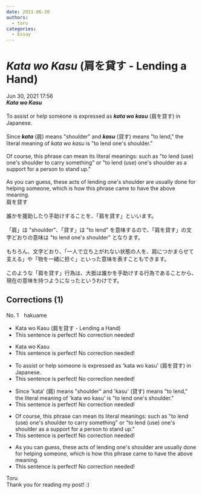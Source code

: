 ```yaml
---
date: 2021-06-30
authors:
  - toru
categories:
  - Essay
---
```


<h1 id="subject_show"><strong><em>Kata wo Kasu</strong></em> (肩を貸す - Lending a Hand)</h1>
<div class="date">Jun 30, 2021 17:56</div>
<div id="post"><div id="body_show_ori">
<strong><em>Kata wo Kasu</strong></em><br/><br/>To assist or help someone is expressed as <strong><em>kata wo kasu</em></strong> (肩を貸す) in Japanese.<br/><br/>Since <strong><em>kata</em></strong> (肩) means "shoulder" and <strong><em>kasu</em></strong> (貸す) means "to lend," the literal meaning of <em>kata wo kasu</em> is "to lend one's shoulder."<br/><br/>Of course, this phrase can mean its literal meanings: such as "to lend (use) one's shoulder to carry something" or "to lend (use) one's shoulder as a support for a person to stand up."<br/><br/>As you can guess, these acts of lending one's shoulder are usually done for helping someone, which is how this phrase came to have the above meaning.
</div></div>

<!-- more -->

<div id="post_ja"><div id="body_show_mo">
肩を貸す<br/><br/>誰かを援助したり手助けすることを、「肩を貸す」といいます。<br/><br/>「肩」は "shoulder"、「貸す」は "to lend" を意味するので、「肩を貸す」の文字どおりの意味は "to lend one's shoulder" となります。<br/><br/>もちろん、文字どおり、「一人で立ち上がれない状態の人を、肩につかまらせて支える」や「物を一緒に担ぐ」といった意味を表すこともできます。<br/><br/>このような「肩を貸す」行為は、大抵は誰かを手助けする行為であることから、現在の意味を持つようになったというわけです。
</div></div>

## Corrections (1)
<div id="block"><div class="first_name"> No. 1　<span class="just_name">hakuame</span></div><div id="block2">
<ul class="correction_field">
<li class="incorrect">Kata wo Kasu (肩を貸す - Lending a Hand)</li>
<li class="corrected perfect">This sentence is perfect! No correction needed!</li>
</ul>
<ul class="correction_field">
<li class="incorrect">Kata wo Kasu</li>
<li class="corrected perfect">This sentence is perfect! No correction needed!</li>
</ul>
<ul class="correction_field">
<li class="incorrect">To assist or help someone is expressed as 'kata wo kasu' (肩を貸す) in Japanese.</li>
<li class="corrected perfect">This sentence is perfect! No correction needed!</li>
</ul>
<ul class="correction_field">
<li class="incorrect">Since 'kata' (肩) means "shoulder" and 'kasu' (貸す) means "to lend," the literal meaning of 'kata wo kasu' is "to lend one's shoulder."</li>
<li class="corrected perfect">This sentence is perfect! No correction needed!</li>
</ul>
<ul class="correction_field">
<li class="incorrect">Of course, this phrase can mean its literal meanings: such as "to lend (use) one's shoulder to carry something" or "to lend (use) one's shoulder as a support for a person to stand up."</li>
<li class="corrected perfect">This sentence is perfect! No correction needed!</li>
</ul>
<ul class="correction_field">
<li class="incorrect">As you can guess, these acts of lending one's shoulder are usually done for helping someone, which is how this phrase came to have the above meaning.</li>
<li class="corrected perfect">This sentence is perfect! No correction needed!</li>
</ul>
</div><div class="name"><span class="just_name">Toru</span><br>
Thank you for reading my post! :)
</div>
</div>
